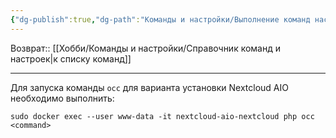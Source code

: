 ```yaml
---
{"dg-publish":true,"dg-path":"Команды и настройки/Выполнение команд настроек внутри контейнера Nextcloud AIO.md","permalink":"/komandy-i-nastrojki/vypolnenie-komand-nastroek-vnutri-kontejnera-nextcloud-aio/","updated":"2024-09-03T16:10:08+03:00"}
---
```


Возврат:: [[Хобби/Команды и настройки/Справочник команд и настроек\|к списку команд]]

---

Для запуска команды `occ` для варианта установки Nextcloud AIO необходимо выполнить:
```shell
sudo docker exec --user www-data -it nextcloud-aio-nextcloud php occ <command>
```